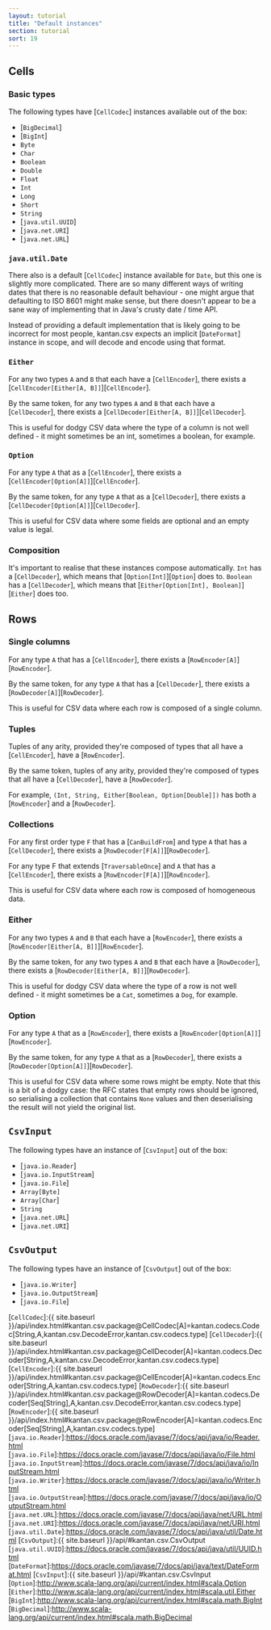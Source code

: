 ```yaml
---
layout: tutorial
title: "Default instances"
section: tutorial
sort: 19
---
```

## Cells

### Basic types
The following types have [`CellCodec`] instances available out of the box:

* [`BigDecimal`]
* [`BigInt`]
* `Byte`
* `Char`
* `Boolean`
* `Double`
* `Float`
* `Int`
* `Long`
* `Short`
* `String`
* [`java.util.UUID`]
* [`java.net.URI`]
* [`java.net.URL`]


### `java.util.Date`

There also is a default [`CellCodec`] instance available for `Date`, but this one is slightly more complicated. There
are so many different ways of writing dates that there is no reasonable default behaviour - one might argue that
defaulting to ISO 8601 might make sense, but there doesn't appear to be a sane way of implementing that in Java's
crusty date / time API.

Instead of providing a default implementation that is likely going to be incorrect for most people, kantan.csv
expects an implicit [`DateFormat`] instance in scope, and will decode and encode using that format.


### `Either`

For any two types `A` and `B` that each have a [`CellEncoder`], there exists a
[`CellEncoder[Either[A, B]]`][`CellEncoder`].

By the same token, for any two types `A` and `B` that each have a [`CellDecoder`], there exists a
[`CellDecoder[Either[A, B]]`][`CellDecoder`].

This is useful for dodgy CSV data where the type of a column is not well defined - it might sometimes be an int, 
sometimes a boolean, for example.

### `Option`

For any type `A` that as a [`CellEncoder`], there exists a [`CellEncoder[Option[A]]`][`CellEncoder`].
 
By the same token, for any type `A` that as a [`CellDecoder`], there exists a [`CellDecoder[Option[A]]`][`CellDecoder`].

This is useful for CSV data where some fields are optional and an empty value is legal.

### Composition

It's important to realise that these instances compose automatically. `Int` has a [`CellDecoder`], which means that
[`Option[Int]`][`Option`] does to. `Boolean` has a [`CellDecoder`], which means that
[`Either[Option[Int], Boolean]`][`Either`] does
too.


## Rows

### Single columns

For any type `A` that has a [`CellEncoder`], there exists a [`RowEncoder[A]`][`RowEncoder`].

By the same token, for any type `A` that has a [`CellDecoder`], there exists a [`RowDecoder[A]`][`RowDecoder`].

This is useful for CSV data where each row is composed of a single column.


### Tuples

Tuples of any arity, provided they're composed of types that all have a [`CellEncoder`], have a [`RowEncoder`].

By the same token, tuples of any arity, provided they're composed of types that all have a [`CellDecoder`], have a
[`RowDecoder`].

For example, `(Int, String, Either[Boolean, Option[Double]])` has both a [`RowEncoder`] and a [`RowDecoder`].


### Collections

For any first order type `F` that has a [`CanBuildFrom`] and type `A` that has a [`CellDecoder`], there exists a
[`RowDecoder[F[A]]`][`RowDecoder`].

For any type F that extends [`TraversableOnce`] and `A` that has a [`CellEncoder`], there exists a
[`RowEncoder[F[A]]`][`RowEncoder`].

This is useful for CSV data where each row is composed of homogeneous data.

### Either

For any two types `A` and `B` that each have a [`RowEncoder`], there exists a
[`RowEncoder[Either[A, B]]`][`RowEncoder`].

By the same token, for any two types `A` and `B` that each have a [`RowDecoder`], there exists a
[`RowDecoder[Either[A, B]]`][`RowDecoder`].

This is useful for dodgy CSV data where the type of a row is not well defined - it might sometimes be a `Cat`, sometimes
a `Dog`, for example.

### Option

For any type `A` that as a [`RowEncoder`], there exists a [`RowEncoder[Option[A]]`][`RowEncoder`].
 
By the same token, for any type `A` that as a [`RowDecoder`], there exists a [`RowDecoder[Option[A]]`][`RowDecoder`].

This is useful for CSV data where some rows might be empty. Note that this is a bit of a dodgy case: the RFC states
that empty rows should be ignored, so serialising a collection that contains `None` values and then deserialising the
result will not yield the original list.


## `CsvInput`

The following types have an instance of [`CsvInput`] out of the box:

* [`java.io.Reader`]
* [`java.io.InputStream`]
* [`java.io.File`]
* `Array[Byte]`
* `Array[Char`]
* `String`
* [`java.net.URL`]
* [`java.net.URI`]

## `CsvOutput`

The following types have an instance of [`CsvOutput`] out of the box:

* [`java.io.Writer`]
* [`java.io.OutputStream`]
* [`java.io.File`]

[`CellCodec`]:{{ site.baseurl }}/api/index.html#kantan.csv.package@CellCodec[A]=kantan.codecs.Codec[String,A,kantan.csv.DecodeError,kantan.csv.codecs.type]
[`CellDecoder`]:{{ site.baseurl }}/api/index.html#kantan.csv.package@CellDecoder[A]=kantan.codecs.Decoder[String,A,kantan.csv.DecodeError,kantan.csv.codecs.type]
[`CellEncoder`]:{{ site.baseurl }}/api/index.html#kantan.csv.package@CellEncoder[A]=kantan.codecs.Encoder[String,A,kantan.csv.codecs.type]
[`RowDecoder`]:{{ site.baseurl }}/api/index.html#kantan.csv.package@RowDecoder[A]=kantan.codecs.Decoder[Seq[String],A,kantan.csv.DecodeError,kantan.csv.codecs.type]
[`RowEncoder`]:{{ site.baseurl }}/api/index.html#kantan.csv.package@RowEncoder[A]=kantan.codecs.Encoder[Seq[String],A,kantan.csv.codecs.type]
[`java.io.Reader`]:https://docs.oracle.com/javase/7/docs/api/java/io/Reader.html
[`java.io.File`]:https://docs.oracle.com/javase/7/docs/api/java/io/File.html
[`java.io.InputStream`]:https://docs.oracle.com/javase/7/docs/api/java/io/InputStream.html
[`java.io.Writer`]:https://docs.oracle.com/javase/7/docs/api/java/io/Writer.html
[`java.io.OutputStream`]:https://docs.oracle.com/javase/7/docs/api/java/io/OutputStream.html
[`java.net.URL`]:https://docs.oracle.com/javase/7/docs/api/java/net/URL.html
[`java.net.URI`]:https://docs.oracle.com/javase/7/docs/api/java/net/URI.html
[`java.util.Date`]:https://docs.oracle.com/javase/7/docs/api/java/util/Date.html
[`CsvOutput`]:{{ site.baseurl }}/api/#kantan.csv.CsvOutput
[`java.util.UUID`]:https://docs.oracle.com/javase/7/docs/api/java/util/UUID.html
[`DateFormat`]:https://docs.oracle.com/javase/7/docs/api/java/text/DateFormat.html
[`CsvInput`]:{{ site.baseurl }}/api/#kantan.csv.CsvInput
[`Option`]:http://www.scala-lang.org/api/current/index.html#scala.Option
[`Either`]:http://www.scala-lang.org/api/current/index.html#scala.util.Either
[`BigInt`]:http://www.scala-lang.org/api/current/index.html#scala.math.BigInt
[`BigDecimal`]:http://www.scala-lang.org/api/current/index.html#scala.math.BigDecimal
